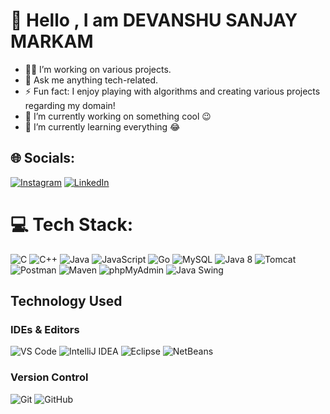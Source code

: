 # 💫 Hello , I am DEVANSHU SANJAY MARKAM
- 👨‍💻 I’m working on various projects.<br>
- 💬 Ask me anything tech-related.<br>
- ⚡ Fun fact: I enjoy playing with algorithms and creating various projects regarding my domain!<br>
- 🔭 I’m currently working on something cool 😉
- 🌱 I’m currently learning everything 😂



## 🌐 Socials:
[![Instagram](https://img.shields.io/badge/Instagram-%23E4405F.svg?logo=Instagram&logoColor=white)](https://instagram.com/dev._markam) [![LinkedIn](https://img.shields.io/badge/LinkedIn-%230077B5.svg?logo=linkedin&logoColor=white)](https://linkedin.com/in/www.linkedin.com/in/devanshumarkam) 

# 💻 Tech Stack:
![C](https://img.shields.io/badge/c-%2300599C.svg?style=for-the-badge&logo=c&logoColor=white) ![C++](https://img.shields.io/badge/c++-%2300599C.svg?style=for-the-badge&logo=c%2B%2B&logoColor=white) ![Java](https://img.shields.io/badge/java-%23ED8B00.svg?style=for-the-badge&logo=openjdk&logoColor=white) ![JavaScript](https://img.shields.io/badge/javascript-%23323330.svg?style=for-the-badge&logo=javascript&logoColor=%23F7DF1E) ![Go](https://img.shields.io/badge/go-%2300ADD8.svg?style=for-the-badge&logo=go&logoColor=white)
![MySQL](https://img.shields.io/badge/mysql-4479A1.svg?style=for-the-badge&logo=mysql&logoColor=white)
![Java 8](https://img.shields.io/badge/java-8-red.svg?style=for-the-badge&logo=java&logoColor=white )
![Tomcat](https://img.shields.io/badge/Tomcat-9.x-blue.svg?style=for-the-badge&logo=apache-tomcat&logoColor=white )
![Postman](https://img.shields.io/badge/Postman-v10-orange.svg?style=for-the-badge&logo=postman&logoColor=white )
![Maven](https://img.shields.io/badge/Maven-3.x-brightgreen.svg?style=for-the-badge&logo=apachemaven&logoColor=white )
![phpMyAdmin](https://img.shields.io/badge/phpMyAdmin-5.x-yellow.svg?style=for-the-badge&logo=phpmyadmin&logoColor=white )
![Java Swing](https://img.shields.io/badge/Java_Swing-8.x-orange.svg?style=for-the-badge&logo=java&logoColor=white )

## Technology Used

### IDEs & Editors
![VS Code](https://img.shields.io/badge/Visual_Studio_Code-2023-blue?style=for-the-badge&logo=visualstudiocode&logoColor=white )
![IntelliJ IDEA](https://img.shields.io/badge/IntelliJ_IDEA-2023-blue?style=for-the-badge&logo=intellijidea&logoColor=white )
![Eclipse](https://img.shields.io/badge/Eclipse-2023-orange?style=for-the-badge&logo=eclipseide&logoColor=white )
![NetBeans](https://img.shields.io/badge/NetBeans-2023-green?style=for-the-badge&logo=netbeans&logoColor=white )

### Version Control
![Git](https://img.shields.io/badge/Git-2.40-red?style=for-the-badge&logo=git&logoColor=white )
![GitHub](https://img.shields.io/badge/GitHub-2023-black?style=for-the-badge&logo=github&logoColor=white )
<!-- Proudly created with GPRM ( https://gprm.itsvg.in ) -->


